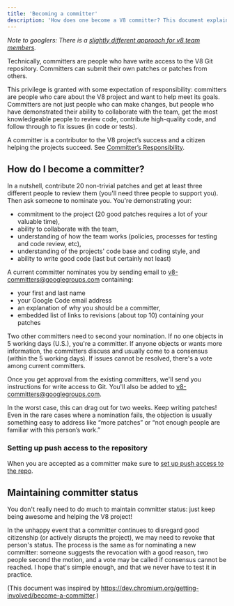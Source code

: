 ```yaml
---
title: 'Becoming a committer'
description: 'How does one become a V8 committer? This document explains.'
---
```


*Note to googlers: There is a [slightly different approach for v8 team members](http://go/v8/setup_permissions.md).*

Technically, committers are people who have write access to the V8 Git repository. Committers can submit their own patches or patches from others.

This privilege is granted with some expectation of responsibility: committers are people who care about the V8 project and want to help meet its goals. Committers are not just people who can make changes, but people who have demonstrated their ability to collaborate with the team, get the most knowledgeable people to review code, contribute high-quality code, and follow through to fix issues (in code or tests).

A committer is a contributor to the V8 project’s success and a citizen helping the projects succeed. See [Committer’s Responsibility](/docs/committer-responsibility).

## How do I become a committer?

In a nutshell, contribute 20 non-trivial patches and get at least three different people to review them (you'll need three people to support you). Then ask someone to nominate you. You're demonstrating your:

- commitment to the project (20 good patches requires a lot of your valuable time),
- ability to collaborate with the team,
- understanding of how the team works (policies, processes for testing and code review, etc),
- understanding of the projects' code base and coding style, and
- ability to write good code (last but certainly not least)

A current committer nominates you by sending email to <v8-committers@googlegroups.com> containing:

- your first and last name
- your Google Code email address
- an explanation of why you should be a committer,
- embedded list of links to revisions (about top 10) containing your patches

Two other committers need to second your nomination. If no one objects in 5 working days (U.S.), you're a committer.  If anyone objects or wants more information, the committers discuss and usually come to a consensus (within the 5 working days). If issues cannot be resolved, there's a vote among current committers.

Once you get approval from the existing committers, we'll send you instructions for write access to Git. You'll also be added to v8-committers@googlegroups.com.

In the worst case, this can drag out for two weeks. Keep writing patches! Even in the rare cases where a nomination fails, the objection is usually something easy to address like “more patches” or “not enough people are familiar with this person’s work.”

### Setting up push access to the repository

When you are accepted as a committer make sure to [set up push access to the repo](/docs/source-code#instructions).

## Maintaining committer status

You don't really need to do much to maintain committer status: just keep being awesome and helping the V8 project!

In the unhappy event that a committer continues to disregard good citizenship (or actively disrupts the project), we may need to revoke that person's status. The process is the same as for nominating a new committer: someone suggests the revocation with a good reason, two people second the motion, and a vote may be called if consensus cannot be reached. I hope that's simple enough, and that we never have to test it in practice.

(This document was inspired by <https://dev.chromium.org/getting-involved/become-a-committer>.)
